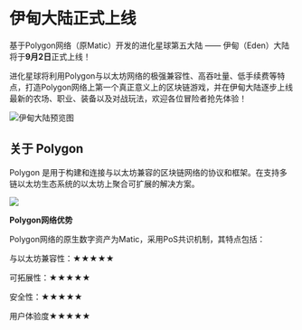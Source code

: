 # 伊甸大陆正式上线

基于Polygon网络（原Matic）开发的进化星球第五大陆 —— 伊甸（Eden）大陆将于**9月2日**正式上线！

进化星球将利用Polygon与以太坊网络的极强兼容性、高吞吐量、低手续费等特点，打造Polygon网络上第一个真正意义上的区块链游戏，并在伊甸大陆逐步上线最新的农场、职业、装备以及对战玩法，欢迎各位冒险者抢先体验！

![&#x4F0A;&#x7538;&#x5927;&#x9646;&#x9884;&#x89C8;&#x56FE;](https://mmbiz.qpic.cn/mmbiz_png/Kic9m0ib18KHfgjgRyQysJvBk3obuRaGEN4jCHQ2duAz965vK6o3sw2VNCUMZ8fYf8Sa3AdzfCK2O0Yq5KQFlhYw/640?wx_fmt=png&tp=webp&wxfrom=5&wx_lazy=1&wx_co=1)

## 关于 Polygon

Polygon 是用于构建和连接与以太坊兼容的区块链网络的协议和框架。在支持多链以太坊生态系统的以太坊上聚合可扩展的解决方案。

![](https://mmbiz.qpic.cn/mmbiz_jpg/Kic9m0ib18KHfgjgRyQysJvBk3obuRaGENfkvSKD7gUMtRkjBNmONn4iacJutUgAI6K24dgWz0icvTL4LRgT64HVBA/640?wx_fmt=jpeg&tp=webp&wxfrom=5&wx_lazy=1&wx_co=1)

**Polygon网络优势**

Polygon网络的原生数字资产为Matic，采用PoS共识机制，其特点包括：

与以太坊兼容性：★★★★★

可拓展性：★★★★★

安全性：★★★★★

用户体验度★★★★★



